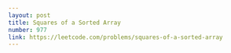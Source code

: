 ```yaml
---
layout: post
title: Squares of a Sorted Array
number: 977
link: https://leetcode.com/problems/squares-of-a-sorted-array
---
```

